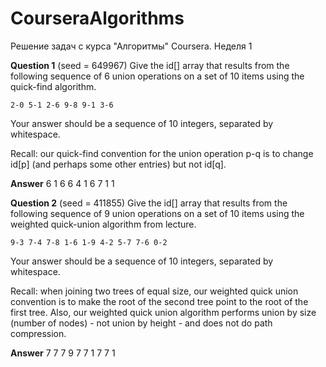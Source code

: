 # CourseraAlgorithms
Решение задач с курса "Алгоритмы" Coursera.
Неделя 1

<b>Question 1</b>
(seed = 649967)
Give the id[] array that results from the following sequence of 6 union
operations on a set of 10 items using the quick-find algorithm.

    2-0 5-1 2-6 9-8 9-1 3-6 

Your answer should be a sequence of 10 integers, separated by whitespace.

Recall: our quick-find convention for the union operation p-q is to change id[p]
(and perhaps some other entries) but not id[q].

<b>Answer</b>
6 1 6 6 4 1 6 7 1 1

<b>Question 2</b>
(seed = 411855)
Give the id[] array that results from the following sequence of 9 union
operations on a set of 10 items using the weighted quick-union algorithm from lecture.

    9-3 7-4 7-8 1-6 1-9 4-2 5-7 7-6 0-2 

Your answer should be a sequence of 10 integers, separated by whitespace.

Recall: when joining two trees of equal size, our weighted quick union convention is to
make the root of the second tree point to the root of the first tree. Also, our weighted
quick union algorithm performs union by size (number of nodes) -  not union by height -
and does not do path compression.

<b>Answer</b>
7 7 7 9 7 7 1 7 7 1
